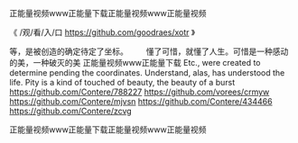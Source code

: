 
正能量视频www正能量下载正能量视频www正能量视频




《 /观/看/入/口  https://github.com/goodraes/xotr 》




等，是被创造的确定待定了坐标。
　　懂了可惜，就懂了人生。可惜是一种感动的美，一种破灭的美
正能量视频www正能量下载
Etc., were created to determine pending the coordinates.
Understand, alas, has understood the life.
Pity is a kind of touched of beauty, the beauty of a burst
https://github.com/Contere/788227
https://github.com/vorees/crmyw
https://github.com/Contere/mjvsn
https://github.com/Contere/434466
https://github.com/Contere/zcvg





正能量视频www正能量下载正能量视频www正能量视频
